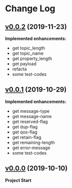 # Change Log

## [v0.0.2](https://github.com/TakuKitamura/verimqtt/tree/v0.0.2) (2019-11-23)

**Implemented enhancements:**
- get topic_length
- get topic_name
- get property_length
- get payload
- refacta
- some test-codes

## [v0.0.1](https://github.com/TakuKitamura/verimqtt/tree/v0.0.1) (2019-10-29)

**Implemented enhancements:**
- get message-type
- get message-name
- get reserved-flag
- get dup-flag
- get qos-flag
- get retain-flag
- get remaining-length
- get error-message
- some test-codes

## [v0.0.0](https://github.com/TakuKitamura/verimqtt/tree/v0.0.0) (2019-10-10)
**Project Start**
